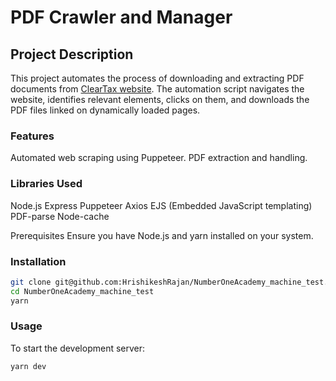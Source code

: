 
# PDF Crawler and Manager

## Project Description
This project automates the process of downloading and extracting PDF documents from [ClearTax website](https://cleartax.in/v/tax-library). 
The automation script navigates the website, identifies relevant elements, clicks on them, and downloads the PDF files linked on dynamically loaded pages.

### Features
Automated web scraping using Puppeteer.
PDF extraction and handling.

### Libraries Used
Node.js
Express
Puppeteer
Axios
EJS (Embedded JavaScript templating)
PDF-parse
Node-cache

Prerequisites
Ensure you have Node.js and yarn installed on your system.

### Installation
```bash
git clone git@github.com:HrishikeshRajan/NumberOneAcademy_machine_test.git
cd NumberOneAcademy_machine_test
yarn 
```
### Usage
To start the development server:
```bash
yarn dev 
```
